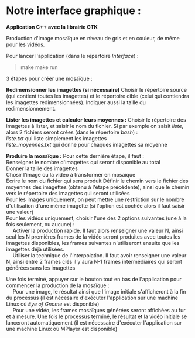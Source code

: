 # Notre interface graphique :
**Application C++ avec la librairie GTK**

Production d'image mosaïque en niveau de gris et en couleur, de même pour les vidéos.  

Pour lancer l'application (dans le répertoire *Interface*) :
> make
> make run

3 étapes pour créer une mosaïque :  

**Redimensionner les imagettes (si nécessaire)**
Choisir le répertoire source (qui contient toutes les imagettes) et le répertoire cible (celui qui contiendra les imagettes redimensionnées). Indiquer aussi la taille du redimensionnement.  


**Lister les imagettes et calculer leurs moyennes :**
Choisir le répertoire des imagettes à lister, et saisir le nom du fichier. Si par exemple on saisit *liste*, alors 2 fichiers seront crées (dans le répertoire *bash*) :  
*liste.txt* qui liste simplement les imagettes  
*liste_moyennes.txt* qui donne pour chaques imagettes sa moyenne  

**Produire la mosaïque :**
Pour cette dernière étape, il faut :  
Renseigner le nombre d'imagettes qui seront disponible au total  
Donner la taille des imagettes  
Chosir l'image ou la vidéo à transformer en mosaïque  
Ecrire le nom du fichier qui sera produit
Définir le chemin vers le fichier des moyennes des imagettes (obtenu à l'étape précédente), ainsi que le chemin vers le répertoire des imagettes qui seront utilisées  
Pour les images uniquement, on peut mettre une restriction sur le nombre d'utilisation d'une même imagette (si l'option est cochée alors il faut saisir une valeur)  
Pour les vidéos uniquement, choisir l'une des 2 options suivantes (une à la fois seulement, ou aucune) :  
&emsp; Activer la production rapide. Il faut alors renseigner une valeur N, ainsi seul les N premières frames de la vidéo seront produites avec toutes les imagettes disponibles, les frames suivantes n'utiliseront ensuite que les imagettes déjà utilisées.  
&emsp; Utiliser la technique de l'interpolation. Il faut avoir renseigner une valeur N, ainsi entre 2 frames clés il y aura N-1 frames intermédiaires qui seront générées sans les imagettes  

Une fois terminé, appuyer sur le bouton tout en bas de l'application pour commencer la production de la mosaïque :  
&emsp; Pour une image, le résultat ainsi que l'image initiale s'afficheront à la fin du processus (il est nécesaire d'exécuter l'application sur une machine Linux où *Eye of Gnome* est disponible)  
&emsp; Pour une vidéo, les frames mosaïques générées seront affichées au fur et à mesure. Une fois le processus terminé, le résultat et la vidéo initiale se lanceront automatiquement (il est nécessaire d'exécuter l'application sur une machine Linux où MPlayer est disponible)  
